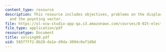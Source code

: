 ```yaml
---
content_type: resource
description: This resource includes objectives, problems on the displacement current
  and the poynting vector.
file: https://ol-ocw-studio-app-qa.s3.amazonaws.com/courses/8-02t-electricity-and-magnetism-spring-2005/585f7ff28b28da1ed9da3094c0af1d8d_solving09.pdf
file_type: application/pdf
resourcetype: Document
title: solving09.pdf
uid: 585f7ff2-8b28-da1e-d9da-3094c0af1d8d
---
```

